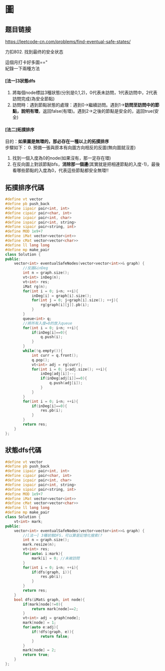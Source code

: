# 圖

## 题目链接

https://leetcode-cn.com/problems/find-eventual-safe-states/

力扣802. 找到最终的安全状态

這個月打卡好多圖=="        
紀錄一下兩種方法     
#### [法一]3狀態dfs    
1. 將每個node標註3種狀態(分別是0,1,2)，0代表未訪問，1代表訪問中，2代表訪問完成(為安全節點)    
2. 訪問時：遇到節點狀態的處理：遇到0->繼續訪問。遇到1->**訪問至訪問中的節點，說明有環**，返回false(有環)。遇到2->之後的節點是安全的，返回true(安全)    

#### [法二]拓撲排序
目的：**如果圖是無環的，那必存在一種以上的拓撲排序**    
步驟如下：
0. 預備一張與原本有向圖方向相反的反圖(無向圖就沒差)
1. 找到一個入度為0的node(如果沒有，那一定存在環)
2. 在反向圖上對該節點bfs，**消除那一個邊**(其實就是把相連節點的入度-1)，最後看哪些節點的入度為0，代表這些節點都安全無環!!

拓撲排序代碼
---------------------------------------

```cpp
#define vt vector
#define pb push_back
#define iipair pair<int, int>
#define cipair pair<char, int>
#define icpair pair<int, char>
#define ispair pair<int, string>
#define sipair pair<string, int>
#define MOD 1e9+7
#define iMat vector<vector<int>>
#define cMat vector<vector<char>>
#define ll long long
#define mp make_pair
class Solution {
public:
    vector<int> eventualSafeNodes(vector<vector<int>>& graph) {
        //反圖&inDeg
        int n = graph.size();
        vt<int> inDeg(n);
        vt<int> res;
        iMat rg(n);
        for(int i = 0; i<n; ++i){
            inDeg[i] = graph[i].size();
            for(int j = 0; j<graph[i].size(); ++j){
                rg[graph[i][j]].pb(i);
            }
        }
        queue<int> q;
        //將所有入度=0的放入queue
        for(int i = 0; i<n; ++i){
            if(inDeg[i]==0){
                q.push(i);
            }
        }
        while(!q.empty()){
            int curr = q.front();
            q.pop();
            vt<int> adj = rg[curr];
            for(int i = 0; i<adj.size(); ++i){
                inDeg[adj[i]]--;
                if(inDeg[adj[i]]==0){
                    q.push(adj[i]);
                }
            }
        }
        for(int i = 0; i<n; ++i){
            if(inDeg[i]==0){
                res.pb(i);
            }
        }
        return res;
    }
};
```

狀態dfs代碼
---------------------------------------
```cpp
#define vt vector
#define pb push_back
#define iipair pair<int, int>
#define cipair pair<char, int>
#define icpair pair<int, char>
#define ispair pair<int, string>
#define sipair pair<string, int>
#define MOD 1e9+7
#define iMat vector<vector<int>>
#define cMat vector<vector<char>>
#define ll long long
#define mp make_pair
class Solution {
    vt<int> mark;
public:
    vector<int> eventualSafeNodes(vector<vector<int>>& graph) {
        //[法一] 3種狀態DFS，可以算是記憶化搜索(?
        int n = graph.size();
        mark.resize(n);
        vt<int> res;
        for(auto& i:mark){
            mark[i] = 0; //未被訪問
        }
        for(int i = 0; i<n; ++i){
            if(dfs(graph, i)){
                res.pb(i);
            }
        }
        return res;
    }
    bool dfs(iMat& graph, int node){
        if(mark[node]!=0){
            return mark[node]==2;
        }
        vt<int> adj = graph[node];
        mark[node] = 1;
        for(auto e:adj){
            if(!dfs(graph, e)){
                return false;
            }
        }
        mark[node] = 2;
        return true;
    }
};
```
